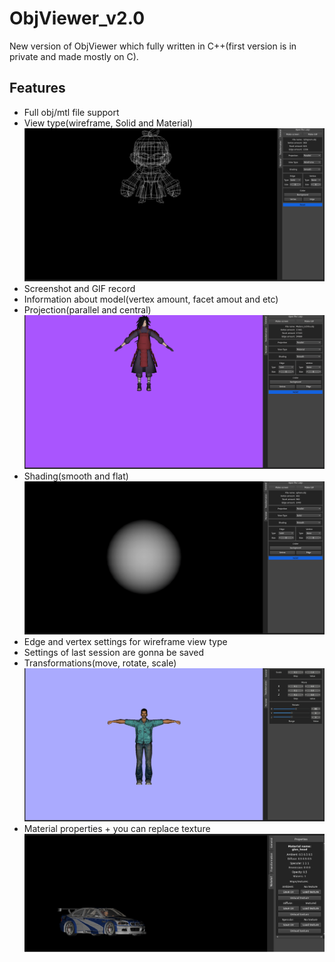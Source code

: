 # ObjViewer_v2.0
New version of ObjViewer which fully written in C++(first version is in private and made mostly on C). 
## Features
- Full obj/mtl file support
- View type(wireframe, Solid and Material)
![](misc/view_type.gif)
- Screenshot and GIF record
- Information about model(vertex amount, facet amout and etc)
- Projection(parallel and central)
![](misc/proj_type.gif)
- Shading(smooth and flat)
![](misc/shading.gif)
- Edge and vertex settings for wireframe view type
- Settings of last session are gonna be saved
- Transformations(move, rotate, scale)
![](misc/transform.gif)
- Material properties + you can replace texture
![](misc/material.png)
